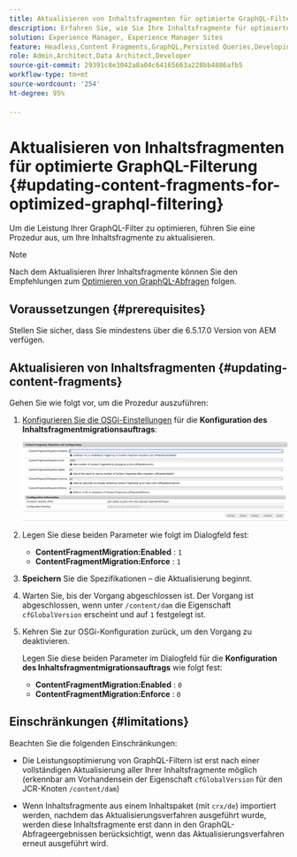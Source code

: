 ```yaml
---
title: Aktualisieren von Inhaltsfragmenten für optimierte GraphQL-Filterung
description: Erfahren Sie, wie Sie Ihre Inhaltsfragmente für optimierte GraphQL-Filterung in Adobe Experience Manager für die Bereitstellung von Headless-Inhalten aktualisieren.
solution: Experience Manager, Experience Manager Sites
feature: Headless,Content Fragments,GraphQL,Persisted Queries,Developing
role: Admin,Architect,Data Architect,Developer
source-git-commit: 29391c8e3042a8a04c64165663a228bb4886afb5
workflow-type: tm+mt
source-wordcount: '254'
ht-degree: 95%

---
```


# Aktualisieren von Inhaltsfragmenten für optimierte GraphQL-Filterung {#updating-content-fragments-for-optimized-graphql-filtering}

Um die Leistung Ihrer GraphQL-Filter zu optimieren, führen Sie eine Prozedur aus, um Ihre Inhaltsfragmente zu aktualisieren.

>[!NOTE]
>
>Nach dem Aktualisieren Ihrer Inhaltsfragmente können Sie den Empfehlungen zum [Optimieren von GraphQL-Abfragen](/help/sites-developing/headless/graphql-api/graphql-optimization.md) folgen.

## Voraussetzungen {#prerequisites}

Stellen Sie sicher, dass Sie mindestens über die 6.5.17.0 Version von AEM verfügen.

## Aktualisieren von Inhaltsfragmenten {#updating-content-fragments}

Gehen Sie wie folgt vor, um die Prozedur auszuführen:

1. [Konfigurieren Sie die OSGi-Einstellungen](/help/sites-deploying/configuring-osgi.md) für die **Konfiguration des Inhaltsfragmentmigrationsauftrags**:

   ![OSGi-Konfiguration für den Inhaltsfragmentmigrationsauftrag](assets/cfm-graphql-update-01.png "OSGi-Konfiguration für den Inhaltsfragmentmigrationsauftrag")

1. Legen Sie diese beiden Parameter wie folgt im Dialogfeld fest:

   * **ContentFragmentMigration:Enabled** : `1`
   * **ContentFragmentMigration:Enforce** : `1`

1. **Speichern** Sie die Spezifikationen – die Aktualisierung beginnt.

1. Warten Sie, bis der Vorgang abgeschlossen ist. Der Vorgang ist abgeschlossen, wenn unter `/content/dam` die Eigenschaft `cfGlobalVersion` erscheint und auf `1` festgelegt ist.

1. Kehren Sie zur OSGi-Konfiguration zurück, um den Vorgang zu deaktivieren.

   Legen Sie diese beiden Parameter im Dialogfeld für die **Konfiguration des Inhaltsfragmentmigrationsauftrags** wie folgt fest:

   * **ContentFragmentMigration:Enabled** : `0`
   * **ContentFragmentMigration:Enforce** : `0`

## Einschränkungen {#limitations}

Beachten Sie die folgenden Einschränkungen:

* Die Leistungsoptimierung von GraphQL-Filtern ist erst nach einer vollständigen Aktualisierung aller Ihrer Inhaltsfragmente möglich (erkennbar am Vorhandensein der Eigenschaft `cfGlobalVersion` für den JCR-Knoten `/content/dam`)

* Wenn Inhaltsfragmente aus einem Inhaltspaket (mit `crx/de`) importiert werden, nachdem das Aktualisierungsverfahren ausgeführt wurde, werden diese Inhaltsfragmente erst dann in den GraphQL-Abfrageergebnissen berücksichtigt, wenn das Aktualisierungsverfahren erneut ausgeführt wird.
